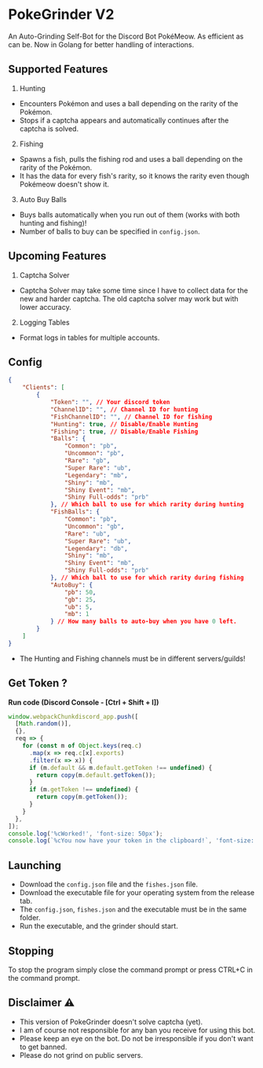# PokeGrinder V2
An Auto-Grinding Self-Bot for the Discord Bot PokéMeow. As efficient as can be.
Now in Golang for better handling of interactions.

## Supported Features
1. Hunting
- Encounters Pokémon and uses a ball depending on the rarity of the Pokémon.
- Stops if a captcha appears and automatically continues after the captcha is solved.

2. Fishing
- Spawns a fish, pulls the fishing rod and uses a ball depending on the rarity of the Pokémon.
- It has the data for every fish's rarity, so it knows the rarity even though Pokémeow doesn't show it.

3. Auto Buy Balls
- Buys balls automatically when you run out of them (works with both hunting and fishing)!
- Number of balls to buy can be specified in `config.json`.

## Upcoming Features
1. Captcha Solver
- Captcha Solver may take some time since I have to collect data for the new and harder captcha.
The old captcha solver may work but with lower accuracy.

2. Logging Tables
- Format logs in tables for multiple accounts.

## Config
```json
{
    "Clients": [
        {
            "Token": "", // Your discord token
            "ChannelID": "", // Channel ID for hunting
            "FishChannelID": "", // Channel ID for fishing
            "Hunting": true, // Disable/Enable Hunting
            "Fishing": true, // Disable/Enable Fishing
            "Balls": {
                "Common": "pb",
                "Uncommon": "pb",
                "Rare": "gb",
                "Super Rare": "ub",
                "Legendary": "mb",
                "Shiny": "mb",
                "Shiny Event": "mb",
                "Shiny Full-odds": "prb"
            }, // Which ball to use for which rarity during hunting
            "FishBalls": {
                "Common": "pb",
                "Uncommon": "gb",
                "Rare": "ub",
                "Super Rare": "ub",
                "Legendary": "db",
                "Shiny": "mb",
                "Shiny Event": "mb",
                "Shiny Full-odds": "prb"
            }, // Which ball to use for which rarity during fishing
            "AutoBuy": {
                "pb": 50,
                "gb": 25,
                "ub": 5,
                "mb": 1
            } // How many balls to auto-buy when you have 0 left.
        }
    ]
}
```
- The Hunting and Fishing channels must be in different servers/guilds!

## Get Token ?

<strong>Run code (Discord Console - [Ctrl + Shift + I])</strong>

```js
window.webpackChunkdiscord_app.push([
  [Math.random()],
  {},
  req => {
    for (const m of Object.keys(req.c)
      .map(x => req.c[x].exports)
      .filter(x => x)) {
      if (m.default && m.default.getToken !== undefined) {
        return copy(m.default.getToken());
      }
      if (m.getToken !== undefined) {
        return copy(m.getToken());
      }
    }
  },
]);
console.log('%cWorked!', 'font-size: 50px');
console.log(`%cYou now have your token in the clipboard!`, 'font-size: 16px');
```

## Launching
- Download the `config.json` file and the `fishes.json` file.
- Download the executable file for your operating system from the release tab.
- The `config.json`, `fishes.json` and the executable must be in the same folder.
- Run the executable, and the grinder should start.

## Stopping
To stop the program simply close the command prompt or press CTRL+C in the command prompt.

## Disclaimer ⚠️
- This version of PokeGrinder doesn't solve captcha (yet).
- I am of course not responsible for any ban you receive for using this bot.
- Please keep an eye on the bot. Do not be irresponsible if you don't want to get banned.
- Please do not grind on public servers.
